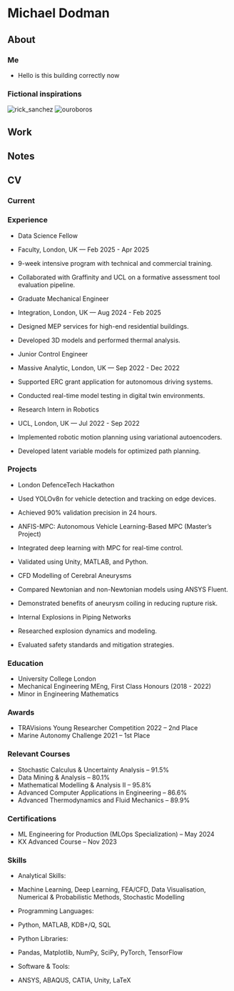# Michael Dodman
## About

### Me

- Hello is this building correctly now

### Fictional inspirations

![rick_sanchez](../media/inspirations/rick_sanchez.jpg) ![ouroboros](../media/inspirations/ouroboros.jpg)

## Work

## Notes

## CV

### Current

### Experience

- Data Science Fellow
- Faculty, London, UK — Feb 2025 - Apr 2025
- 9-week intensive program with technical and commercial training.
- Collaborated with Graffinity and UCL on a formative assessment tool evaluation pipeline.

- Graduate Mechanical Engineer
- Integration, London, UK — Aug 2024 - Feb 2025
- Designed MEP services for high-end residential buildings.
- Developed 3D models and performed thermal analysis.

- Junior Control Engineer
- Massive Analytic, London, UK — Sep 2022 - Dec 2022
- Supported ERC grant application for autonomous driving systems.
- Conducted real-time model testing in digital twin environments.

- Research Intern in Robotics
- UCL, London, UK — Jul 2022 - Sep 2022
- Implemented robotic motion planning using variational autoencoders.
- Developed latent variable models for optimized path planning.

### Projects

- London DefenceTech Hackathon
- Used YOLOv8n for vehicle detection and tracking on edge devices.
- Achieved 90% validation precision in 24 hours.

- ANFIS-MPC: Autonomous Vehicle Learning-Based MPC (Master’s Project)
- Integrated deep learning with MPC for real-time control.
- Validated using Unity, MATLAB, and Python.

- CFD Modelling of Cerebral Aneurysms
- Compared Newtonian and non-Newtonian models using ANSYS Fluent.
- Demonstrated benefits of aneurysm coiling in reducing rupture risk.

- Internal Explosions in Piping Networks
- Researched explosion dynamics and modeling.
- Evaluated safety standards and mitigation strategies.

### Education

- University College London
- Mechanical Engineering MEng, First Class Honours (2018 - 2022)
- Minor in Engineering Mathematics

### Awards

- TRAVisions Young Researcher Competition 2022 – 2nd Place
- Marine Autonomy Challenge 2021 – 1st Place

### Relevant Courses

- Stochastic Calculus & Uncertainty Analysis – 91.5%
- Data Mining & Analysis – 80.1%
- Mathematical Modelling & Analysis II – 95.8%
- Advanced Computer Applications in Engineering – 86.6%
- Advanced Thermodynamics and Fluid Mechanics – 89.9%

### Certifications

- ML Engineering for Production (MLOps Specialization) – May 2024
- KX Advanced Course – Nov 2023

### Skills

- Analytical Skills:
- Machine Learning, Deep Learning, FEA/CFD, Data Visualisation, Numerical & Probabilistic Methods, Stochastic Modelling

- Programming Languages:
- Python, MATLAB, KDB+/Q, SQL

- Python Libraries:
- Pandas, Matplotlib, NumPy, SciPy, PyTorch, TensorFlow

- Software & Tools:
- ANSYS, ABAQUS, CATIA, Unity, LaTeX